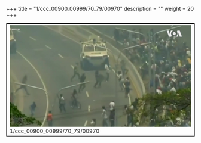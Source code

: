 +++
title = "1/ccc_00900_00999/70_79/00970"
description = ""
weight = 20
+++

<table style="border:2px solid black;max-width:800px;max-height:800px;" 
><tr><td>
<img class="center-fit-jpg"
src="/jpg_/aaa_20190430_NxaOmWaI8sI_00969.jpg">
1/ccc_00900_00999/70_79/00970
</img></td></tr></table>
